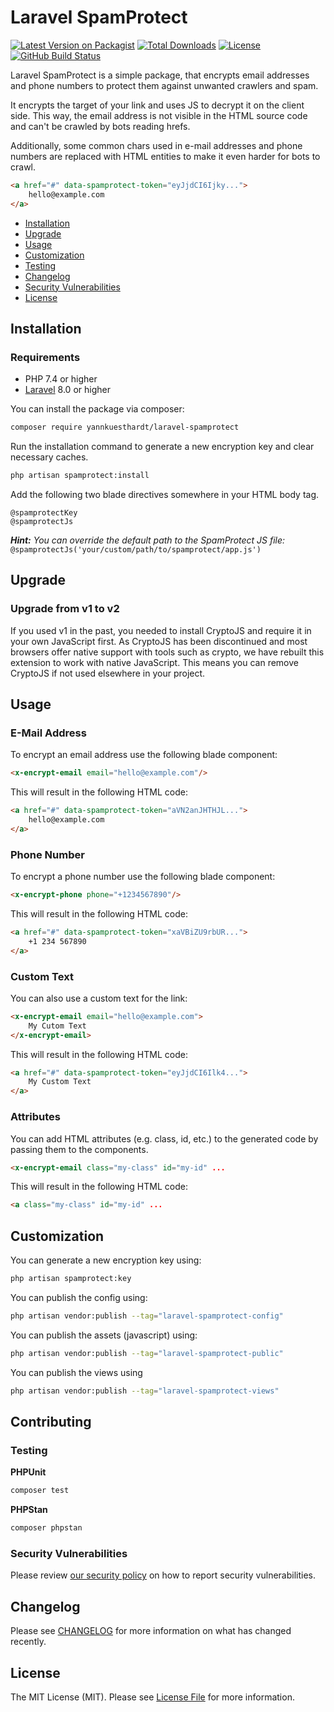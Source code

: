 # Laravel SpamProtect

[![Latest Version on Packagist](https://img.shields.io/packagist/v/yannkuesthardt/laravel-spamprotect?style=flat-square)](https://packagist.org/packages/yannkuesthardt/laravel-spamprotect)
[![Total Downloads](https://img.shields.io/packagist/dt/yannkuesthardt/laravel-spamprotect?style=flat-square)](https://packagist.org/packages/yannkuesthardt/laravel-spamprotect)
[![License](https://img.shields.io/packagist/l/yannkuesthardt/laravel-spamprotect?style=flat-square)](https://github.com/yannkuesthardt/Laravel-SpamProtect/blob/main/LICENSE.md)
[![GitHub Build Status](https://img.shields.io/github/actions/workflow/status/yannkuesthardt/Laravel-SpamProtect/tests.yml?branch=main&label=tests&style=flat-square)](https://github.com/yannkuesthardt/Laravel-SpamProtect)

Laravel SpamProtect is a simple package, that encrypts email addresses and phone numbers to protect them against unwanted crawlers and spam.

It encrypts the target of your link and uses JS to decrypt it on the client side. This way, the email address is not visible in the HTML source code and can't be crawled by bots reading hrefs. 

Additionally, some common chars used in e-mail addresses and phone numbers are replaced with HTML entities to make it even harder for bots to crawl.

```html
<a href="#" data-spamprotect-token="eyJjdCI6Ijky...">
    hello@example.com
</a>
```

- [Installation](#installation)
- [Upgrade](#upgrade)
- [Usage](#usage)
- [Customization](#customization)
- [Testing](#testing)
- [Changelog](#changelog)
- [Security Vulnerabilities](#security-vulnerabilities)
- [License](#license)

## Installation
<a name="installation"></a>

### Requirements

- PHP 7.4 or higher
- [Laravel](https://github.com/laravel/framework) 8.0 or higher

You can install the package via composer:

```bash
composer require yannkuesthardt/laravel-spamprotect
```

Run the installation command to generate a new encryption key and clear necessary caches.

```bash
php artisan spamprotect:install
```

Add the following two blade directives somewhere in your HTML body tag.

```blade
@spamprotectKey
@spamprotectJs
```

***Hint:** You can override the default path to the SpamProtect JS file:* `@spamprotectJs('your/custom/path/to/spamprotect/app.js')`

## Upgrade
<a name="upgrade"></a>
### Upgrade from v1 to v2
If you used v1 in the past, you needed to install CryptoJS and require it in your own JavaScript first. As CryptoJS
has been discontinued and most browsers offer native support with tools such as crypto, we have rebuilt this extension
to work with native JavaScript. This means you can remove CryptoJS if not used elsewhere in your project.

## Usage
<a name="usage"></a>
### E-Mail Address
To encrypt an email address use the following blade component:

```html
<x-encrypt-email email="hello@example.com"/>
```

This will result in the following HTML code:

```html
<a href="#" data-spamprotect-token="aVN2anJHTHJL...">
    hello@example.com
</a>
```

### Phone Number
To encrypt a phone number use the following blade component:

```html
<x-encrypt-phone phone="+1234567890"/>
```

This will result in the following HTML code:

```html
<a href="#" data-spamprotect-token="xaVBiZU9rbUR...">
    +1 234 567890
</a>
```

### Custom Text
You can also use a custom text for the link:

```html
<x-encrypt-email email="hello@example.com">
    My Cutom Text
</x-encrypt-email>
```

This will result in the following HTML code:

```html
<a href="#" data-spamprotect-token="eyJjdCI6Ilk4...">
    My Custom Text
</a>
```

### Attributes
You can add HTML attributes (e.g. class, id, etc.) to the generated code by passing them to the components.

```html
<x-encrypt-email class="my-class" id="my-id" ...
```

This will result in the following HTML code:

```html
<a class="my-class" id="my-id" ...
```

## Customization
<a name="customization"></a>

You can generate a new encryption key using:

```bash
php artisan spamprotect:key
```

You can publish the config using:

```bash
php artisan vendor:publish --tag="laravel-spamprotect-config"
```

You can publish the assets (javascript) using:

```bash
php artisan vendor:publish --tag="laravel-spamprotect-public"
```

You can publish the views using

```bash
php artisan vendor:publish --tag="laravel-spamprotect-views"
```
## Contributing
<a name="contributing"></a>

### Testing
<a name="testing"></a>

**PHPUnit**
```bash
composer test
```

**PHPStan**
```bash
composer phpstan
```

### Security Vulnerabilities
<a name="security-vulnerabilities"></a>

Please review [our security policy](https://github.com/yannkuesthardt/Laravel-SpamProtect/security/policy) on how to report security vulnerabilities.


## Changelog
<a name="changelog"></a>

Please see [CHANGELOG](CHANGELOG.md) for more information on what has changed recently.

## License
<a name="license"></a>

The MIT License (MIT). Please see [License File](LICENSE.md) for more information.
